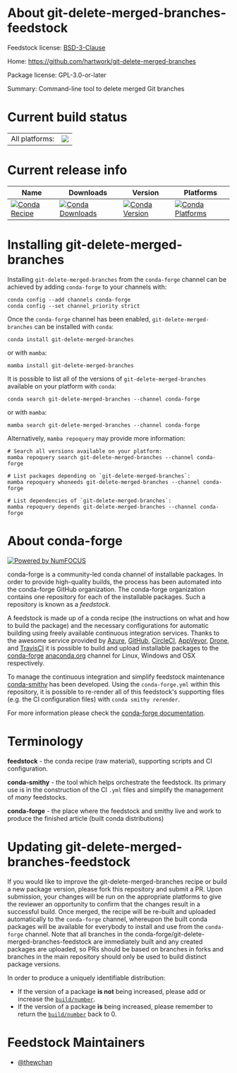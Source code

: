 About git-delete-merged-branches-feedstock
==========================================

Feedstock license: [BSD-3-Clause](https://github.com/conda-forge/git-delete-merged-branches-feedstock/blob/main/LICENSE.txt)

Home: https://github.com/hartwork/git-delete-merged-branches

Package license: GPL-3.0-or-later

Summary: Command-line tool to delete merged Git branches

Current build status
====================


<table><tr><td>All platforms:</td>
    <td>
      <a href="https://dev.azure.com/conda-forge/feedstock-builds/_build/latest?definitionId=18100&branchName=main">
        <img src="https://dev.azure.com/conda-forge/feedstock-builds/_apis/build/status/git-delete-merged-branches-feedstock?branchName=main">
      </a>
    </td>
  </tr>
</table>

Current release info
====================

| Name | Downloads | Version | Platforms |
| --- | --- | --- | --- |
| [![Conda Recipe](https://img.shields.io/badge/recipe-git--delete--merged--branches-green.svg)](https://anaconda.org/conda-forge/git-delete-merged-branches) | [![Conda Downloads](https://img.shields.io/conda/dn/conda-forge/git-delete-merged-branches.svg)](https://anaconda.org/conda-forge/git-delete-merged-branches) | [![Conda Version](https://img.shields.io/conda/vn/conda-forge/git-delete-merged-branches.svg)](https://anaconda.org/conda-forge/git-delete-merged-branches) | [![Conda Platforms](https://img.shields.io/conda/pn/conda-forge/git-delete-merged-branches.svg)](https://anaconda.org/conda-forge/git-delete-merged-branches) |

Installing git-delete-merged-branches
=====================================

Installing `git-delete-merged-branches` from the `conda-forge` channel can be achieved by adding `conda-forge` to your channels with:

```
conda config --add channels conda-forge
conda config --set channel_priority strict
```

Once the `conda-forge` channel has been enabled, `git-delete-merged-branches` can be installed with `conda`:

```
conda install git-delete-merged-branches
```

or with `mamba`:

```
mamba install git-delete-merged-branches
```

It is possible to list all of the versions of `git-delete-merged-branches` available on your platform with `conda`:

```
conda search git-delete-merged-branches --channel conda-forge
```

or with `mamba`:

```
mamba search git-delete-merged-branches --channel conda-forge
```

Alternatively, `mamba repoquery` may provide more information:

```
# Search all versions available on your platform:
mamba repoquery search git-delete-merged-branches --channel conda-forge

# List packages depending on `git-delete-merged-branches`:
mamba repoquery whoneeds git-delete-merged-branches --channel conda-forge

# List dependencies of `git-delete-merged-branches`:
mamba repoquery depends git-delete-merged-branches --channel conda-forge
```


About conda-forge
=================

[![Powered by
NumFOCUS](https://img.shields.io/badge/powered%20by-NumFOCUS-orange.svg?style=flat&colorA=E1523D&colorB=007D8A)](https://numfocus.org)

conda-forge is a community-led conda channel of installable packages.
In order to provide high-quality builds, the process has been automated into the
conda-forge GitHub organization. The conda-forge organization contains one repository
for each of the installable packages. Such a repository is known as a *feedstock*.

A feedstock is made up of a conda recipe (the instructions on what and how to build
the package) and the necessary configurations for automatic building using freely
available continuous integration services. Thanks to the awesome service provided by
[Azure](https://azure.microsoft.com/en-us/services/devops/), [GitHub](https://github.com/),
[CircleCI](https://circleci.com/), [AppVeyor](https://www.appveyor.com/),
[Drone](https://cloud.drone.io/welcome), and [TravisCI](https://travis-ci.com/)
it is possible to build and upload installable packages to the
[conda-forge](https://anaconda.org/conda-forge) [anaconda.org](https://anaconda.org/)
channel for Linux, Windows and OSX respectively.

To manage the continuous integration and simplify feedstock maintenance
[conda-smithy](https://github.com/conda-forge/conda-smithy) has been developed.
Using the ``conda-forge.yml`` within this repository, it is possible to re-render all of
this feedstock's supporting files (e.g. the CI configuration files) with ``conda smithy rerender``.

For more information please check the [conda-forge documentation](https://conda-forge.org/docs/).

Terminology
===========

**feedstock** - the conda recipe (raw material), supporting scripts and CI configuration.

**conda-smithy** - the tool which helps orchestrate the feedstock.
                   Its primary use is in the construction of the CI ``.yml`` files
                   and simplify the management of *many* feedstocks.

**conda-forge** - the place where the feedstock and smithy live and work to
                  produce the finished article (built conda distributions)


Updating git-delete-merged-branches-feedstock
=============================================

If you would like to improve the git-delete-merged-branches recipe or build a new
package version, please fork this repository and submit a PR. Upon submission,
your changes will be run on the appropriate platforms to give the reviewer an
opportunity to confirm that the changes result in a successful build. Once
merged, the recipe will be re-built and uploaded automatically to the
`conda-forge` channel, whereupon the built conda packages will be available for
everybody to install and use from the `conda-forge` channel.
Note that all branches in the conda-forge/git-delete-merged-branches-feedstock are
immediately built and any created packages are uploaded, so PRs should be based
on branches in forks and branches in the main repository should only be used to
build distinct package versions.

In order to produce a uniquely identifiable distribution:
 * If the version of a package **is not** being increased, please add or increase
   the [``build/number``](https://docs.conda.io/projects/conda-build/en/latest/resources/define-metadata.html#build-number-and-string).
 * If the version of a package **is** being increased, please remember to return
   the [``build/number``](https://docs.conda.io/projects/conda-build/en/latest/resources/define-metadata.html#build-number-and-string)
   back to 0.

Feedstock Maintainers
=====================

* [@thewchan](https://github.com/thewchan/)


